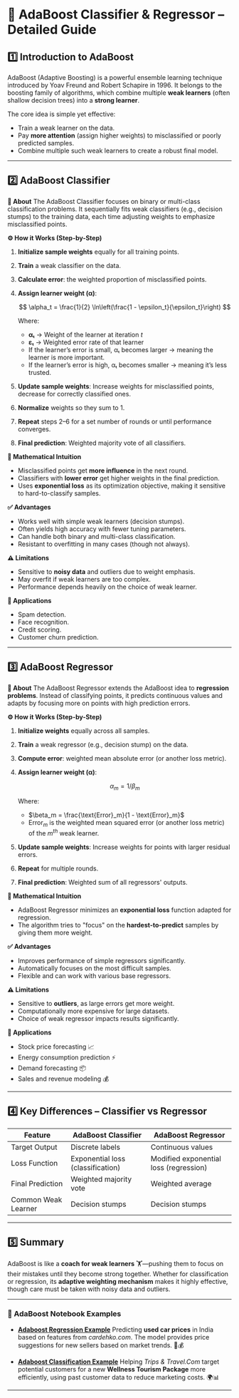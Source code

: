 # 📘 AdaBoost Classifier & Regressor – Detailed Guide

## 1️⃣ Introduction to AdaBoost

AdaBoost (Adaptive Boosting) is a powerful ensemble learning technique introduced by Yoav Freund and Robert Schapire in 1996. It belongs to the boosting family of algorithms, which combine multiple **weak learners** (often shallow decision trees) into a **strong learner**.

The core idea is simple yet effective:

* Train a weak learner on the data.
* Pay **more attention** (assign higher weights) to misclassified or poorly predicted samples.
* Combine multiple such weak learners to create a robust final model.

---

## 2️⃣ AdaBoost Classifier

**📌 About**
The AdaBoost Classifier focuses on binary or multi-class classification problems. It sequentially fits weak classifiers (e.g., decision stumps) to the training data, each time adjusting weights to emphasize misclassified points.

**⚙ How it Works (Step-by-Step)**

1. **Initialize sample weights** equally for all training points.
2. **Train** a weak classifier on the data.
3. **Calculate error**: the weighted proportion of misclassified points.
4. **Assign learner weight (α)**:

      $$
      \alpha_t = \frac{1}{2} \ln\left(\frac{1 - \epsilon_t}{\epsilon_t}\right)
      $$
      
      Where:
      
      * **αₜ** → Weight of the learner at iteration *t*
      * **εₜ** → Weighted error rate of that learner
      * If the learner’s error is small, αₜ becomes larger → meaning the learner is more important.
      * If the learner’s error is high, αₜ becomes smaller → meaning it’s less trusted.

5. **Update sample weights**: Increase weights for misclassified points, decrease for correctly classified ones.
6. **Normalize** weights so they sum to 1.
7. **Repeat** steps 2–6 for a set number of rounds or until performance converges.
8. **Final prediction**: Weighted majority vote of all classifiers.

**🧠 Mathematical Intuition**

* Misclassified points get **more influence** in the next round.
* Classifiers with **lower error** get higher weights in the final prediction.
* Uses **exponential loss** as its optimization objective, making it sensitive to hard-to-classify samples.

**✅ Advantages**

* Works well with simple weak learners (decision stumps).
* Often yields high accuracy with fewer tuning parameters.
* Can handle both binary and multi-class classification.
* Resistant to overfitting in many cases (though not always).

**⚠ Limitations**

* Sensitive to **noisy data** and outliers due to weight emphasis.
* May overfit if weak learners are too complex.
* Performance depends heavily on the choice of weak learner.

**🎯 Applications**

* Spam detection.
* Face recognition.
* Credit scoring.
* Customer churn prediction.

---

## 3️⃣ AdaBoost Regressor

**📌 About**
The AdaBoost Regressor extends the AdaBoost idea to **regression problems**. Instead of classifying points, it predicts continuous values and adapts by focusing more on points with high prediction errors.

**⚙ How it Works (Step-by-Step)**

1. **Initialize weights** equally across all samples.
2. **Train** a weak regressor (e.g., decision stump) on the data.
3. **Compute error**: weighted mean absolute error (or another loss metric).
4. **Assign learner weight (α)**:

      $$
      \alpha_m = 1 / \beta_m
      $$
      
      Where:
      
      * $\beta_m = \frac{\text{Error}_m}{1 - \text{Error}_m}$
      * $\text{Error}_m$ is the weighted mean squared error (or another loss metric) of the $m^{th}$ weak learner.

6. **Update sample weights**: Increase weights for points with larger residual errors.
7. **Repeat** for multiple rounds.
8. **Final prediction**: Weighted sum of all regressors' outputs.

**🧠 Mathematical Intuition**

* AdaBoost Regressor minimizes an **exponential loss** function adapted for regression.
* The algorithm tries to "focus" on the **hardest-to-predict** samples by giving them more weight.

**✅ Advantages**

* Improves performance of simple regressors significantly.
* Automatically focuses on the most difficult samples.
* Flexible and can work with various base regressors.

**⚠ Limitations**

* Sensitive to **outliers**, as large errors get more weight.
* Computationally more expensive for large datasets.
* Choice of weak regressor impacts results significantly.

**🎯 Applications**

* Stock price forecasting 📈
* Energy consumption prediction ⚡
* Demand forecasting 📦
* Sales and revenue modeling 💰

---

## 4️⃣ Key Differences – Classifier vs Regressor

| Feature             | AdaBoost Classifier               | AdaBoost Regressor                     |
| ------------------- | --------------------------------- | -------------------------------------- |
| Target Output       | Discrete labels                   | Continuous values                      |
| Loss Function       | Exponential loss (classification) | Modified exponential loss (regression) |
| Final Prediction    | Weighted majority vote            | Weighted average                       |
| Common Weak Learner | Decision stumps                   | Decision stumps                        |

---

## 5️⃣ Summary

AdaBoost is like a **coach for weak learners** 🏋️—pushing them to focus on their mistakes until they become strong together.
Whether for classification or regression, its **adaptive weighting mechanism** makes it highly effective, though care must be taken with noisy data and outliers.

---

### 📂 AdaBoost Notebook Examples

* **[Adaboost Regression Example](https://github.com/ashay-thamankar/ml_models/blob/main/ML_Models/ADA_Boost/Adaboost_Regression_Example.ipynb)**
  Predicting **used car prices** in India based on features from *cardehko.com*. The model provides price suggestions for new sellers based on market trends. 🚗💰

* **[Adaboost Classification Example](https://github.com/ashay-thamankar/ml_models/blob/main/ML_Models/ADA_Boost/Adaboost_Classification_Example.ipynb)**
  Helping *Trips & Travel.Com* target potential customers for a new **Wellness Tourism Package** more efficiently, using past customer data to reduce marketing costs. 🌍📊

---
